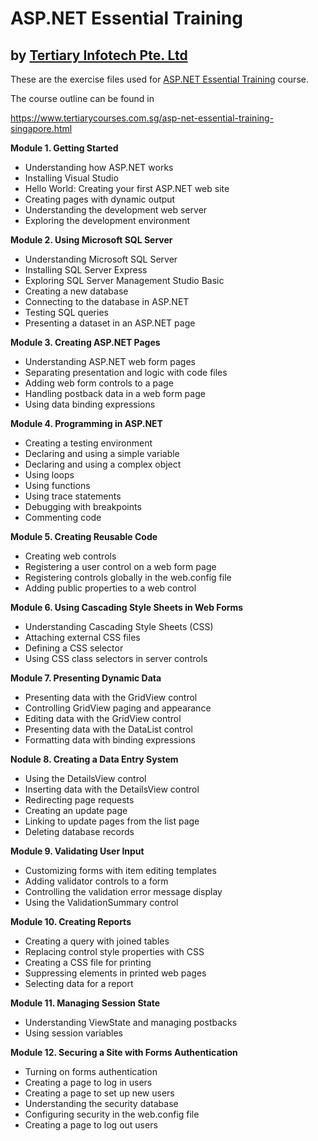 # ASP.NET Essential Training
## by [Tertiary Infotech Pte. Ltd](https://www.tertiarycourses.com.sg/)

These are the exercise files used for [ASP.NET Essential Training](https://www.tertiarycourses.com.sg/asp-net-essential-training-singapore.html) course. 

The course outline can be found in 

https://www.tertiarycourses.com.sg/asp-net-essential-training-singapore.html

<p><strong>Module 1. Getting Started</strong></p>
<ul>
<li>Understanding how ASP.NET works</li>
<li>Installing Visual Studio&nbsp;</li>
<li>Hello World: Creating your first ASP.NET web site</li>
<li>Creating pages with dynamic output</li>
<li>Understanding the development web server</li>
<li>Exploring the development environment</li>
</ul>
<p><strong>Module 2. Using Microsoft SQL Server</strong></p>
<ul>
<li>Understanding Microsoft SQL Server</li>
<li>Installing SQL Server Express</li>
<li>Exploring SQL Server Management Studio Basic</li>
<li>Creating a new database</li>
<li>Connecting to the database in ASP.NET</li>
<li>Testing SQL queries</li>
<li>Presenting a dataset in an ASP.NET page</li>
</ul>
<p><strong>Module 3. Creating ASP.NET Pages</strong></p>
<ul>
<li>Understanding ASP.NET web form pages</li>
<li>Separating presentation and logic with code files</li>
<li>Adding web form controls to a page</li>
<li>Handling postback data in a web form page</li>
<li>Using data binding expressions</li>
</ul>
<p><strong>Module 4. Programming in ASP.NET</strong></p>
<ul>
<li>Creating a testing environment</li>
<li>Declaring and using a simple variable</li>
<li>Declaring and using a complex object</li>
<li>Using loops</li>
<li>Using functions</li>
<li>Using trace statements</li>
<li>Debugging with breakpoints</li>
<li>Commenting code</li>
</ul>
<p><strong>Module 5. Creating Reusable Code</strong></p>
<ul>
<li>Creating web controls</li>
<li>Registering a user control on a web form page</li>
<li>Registering controls globally in the web.config file</li>
<li>Adding public properties to a web control</li>
</ul>
<p><strong>Module 6. Using Cascading Style Sheets in Web Forms</strong></p>
<ul>
<li>Understanding Cascading Style Sheets (CSS)</li>
<li>Attaching external CSS files</li>
<li>Defining a CSS selector</li>
<li>Using CSS class selectors in server controls</li>
</ul>
<p><strong>Module 7. Presenting Dynamic Data</strong></p>
<ul>
<li>Presenting data with the GridView control</li>
<li>Controlling GridView paging and appearance</li>
<li>Editing data with the GridView control</li>
<li>Presenting data with the DataList control</li>
<li>Formatting data with binding expressions</li>
</ul>
<p><strong>Nodule 8. Creating a Data Entry System</strong></p>
<ul>
<li>Using the DetailsView control</li>
<li>Inserting data with the DetailsView control</li>
<li>Redirecting page requests</li>
<li>Creating an update page</li>
<li>Linking to update pages from the list page</li>
<li>Deleting database records</li>
</ul>
<p><strong>Module 9. Validating User Input</strong></p>
<ul>
<li>Customizing forms with item editing templates</li>
<li>Adding validator controls to a form</li>
<li>Controlling the validation error message display</li>
<li>Using the ValidationSummary control</li>
</ul>
<p><strong>Module 10. Creating Reports</strong></p>
<ul>
<li>Creating a query with joined tables</li>
<li>Replacing control style properties with CSS</li>
<li>Creating a CSS file for printing</li>
<li>Suppressing elements in printed web pages</li>
<li>Selecting data for a report</li>
</ul>
<p><strong>Module 11. Managing Session State</strong></p>
<ul>
<li>Understanding ViewState and managing postbacks</li>
<li>Using session variables</li>
</ul>
<p><strong>Module 12. Securing a Site with Forms Authentication</strong></p>
<ul>
<li>Turning on forms authentication</li>
<li>Creating a page to log in users</li>
<li>Creating a page to set up new users</li>
<li>Understanding the security database</li>
<li>Configuring security in the web.config file</li>
<li>Creating a page to log out users</li>
</ul>

